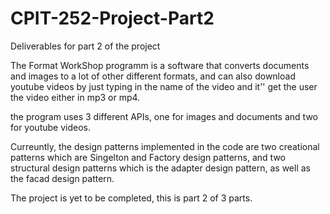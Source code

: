 # CPIT-252-Project-Part2
Deliverables for part 2 of the project

The Format WorkShop programm is a software that converts documents and images to a lot of other different formats, and can also download youtube videos by just typing in the name of the video and it'' get the user the video either in mp3 or mp4.

the program uses 3 different APIs, one for images and documents and two for youtube videos.

Curreuntly, the design patterns implemented in the code are two creational patterns which are Singelton and Factory design patterns, and two structural design patterns which is the adapter design pattern, as well as the facad design pattern.

The project is yet to be completed, this is part 2 of 3 parts.
